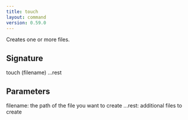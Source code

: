 ```yaml
---
title: touch
layout: command
version: 0.59.0
---
```


Creates one or more files.

## Signature

touch (filename) ...rest

## Parameters

  filename: the path of the file you want to create
  ...rest: additional files to create

